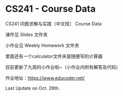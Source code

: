 # CS241 - Course Data
CS241 问题求解与实践（中文班） Course Data

课件见 Slides 文件夹

小作业见 Weekly Homework 文件夹

里面还有一个calculator文件夹是随便写的计算器

目前更新了九周的小作业啦~（小作业内附有解答及代码）

作业地址：https://www.educoder.net/



Last Update on Oct. 28th.



